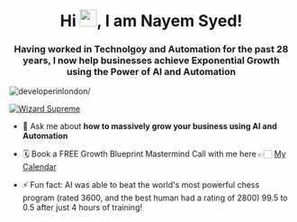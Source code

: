 <h1 align="center">Hi <img src="https://raw.githubusercontent.com/MartinHeinz/MartinHeinz/master/wave.gif" width="30px">, I am Nayem Syed!</h1>
<h3 align="center">Having worked in Technolgoy and Automation for the past 28 years, I now help businesses achieve Exponential Growth using the Power of AI and Automation</h3>
<p align="left"> <img src=https://komarev.com/ghpvc/?username=developerinlondon alt=developerinlondon/> </p>

<p align="left"> <a href="https://twitter.com/wizardnayeem" target="blank"><img src="https://img.shields.io/twitter/follow/smartbudai?logo=twitter&style=for-the-badge" alt="Wizard Supreme" /></a> </p>

- 💬 Ask me about **how to massively grow your business using AI and Automation**

- 🗓️  Book a FREE Growth Blueprint Mastermind Call with me here 👉🏻 <a href="https://calendly.com/meetnayeem/growth-partner-call">My Calendar</a>

- ⚡ Fun fact: AI was able to beat the world's most powerful chess program (rated 3600, and the best human had a rating of 2800) 99.5 to 0.5 after just 4 hours of training!

<!--
**developerinlondon/developerinlondon** is a ✨ _special_ ✨ repository because its `README.md` (this file) appears on your GitHub profile.

Here are some ideas to get you started:

- 🔭 I’m currently working on ...
- 🌱 I’m currently learning ...
- 👯 I’m looking to collaborate on ...
- 🤔 I’m looking for help with ...
- 💬 Ask me about ...
- 📫 How to reach me: ...
- 😄 Pronouns: ...
- ⚡ Fun fact: ...
-->
